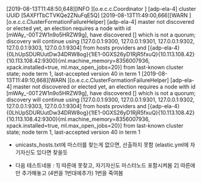 [2019-08-13T11:48:50,648][INFO ][o.e.c.c.Coordinator      ] [adp-ela-4] cluster UUID [5AXFfTbCTVKQe2ZNuFqE5Q]
[2019-08-13T11:49:00,666][WARN ][o.e.c.c.ClusterFormationFailureHelper] [adp-ela-4] master not discovered or elected yet, an election requires a node with id [mWAy_-00T2W1n9o5HRZW9g], have discovered [] which is not a quorum; discovery will continue using [127.0.0.1:9300, 127.0.0.1:9301, 127.0.0.1:9302, 127.0.0.1:9303, 127.0.0.1:9304] from hosts providers and [{adp-ela-4}{0LhUpSDURUutDw34DRW8og}{1IE1-0GXS26yD1RjR5fxuQ}{10.113.108.42}{10.113.108.42:9300}{ml.machine_memory=8356007936, xpack.installed=true, ml.max_open_jobs=20}] from last-known cluster state; node term 1, last-accepted version 40 in term 1
[2019-08-13T11:49:10,668][WARN ][o.e.c.c.ClusterFormationFailureHelper] [adp-ela-4] master not discovered or elected yet, an election requires a node with id [mWAy_-00T2W1n9o5HRZW9g], have discovered [] which is not a quorum; discovery will continue using [127.0.0.1:9300, 127.0.0.1:9301, 127.0.0.1:9302, 127.0.0.1:9303, 127.0.0.1:9304] from hosts providers and [{adp-ela-4}{0LhUpSDURUutDw34DRW8og}{1IE1-0GXS26yD1RjR5fxuQ}{10.113.108.42}{10.113.108.42:9300}{ml.machine_memory=8356007936, xpack.installed=true, ml.max_open_jobs=20}] from last-known cluster state; node term 1, last-accepted version 40 in term 1


* unicasts_hosts.txt에 마스터를 찾는게 없으면, 선출하지 못함 (elastic.yml에 자기자신도 있다면 찾을듯

* 다음 테스트네용 : 
1] 따른애 못찾고, 자기자신도 마스터노드 포함시켜봄
2] 따른애만 추가해놓고 (4번을 1번대에추가)
   1번을 죽여봄
   
